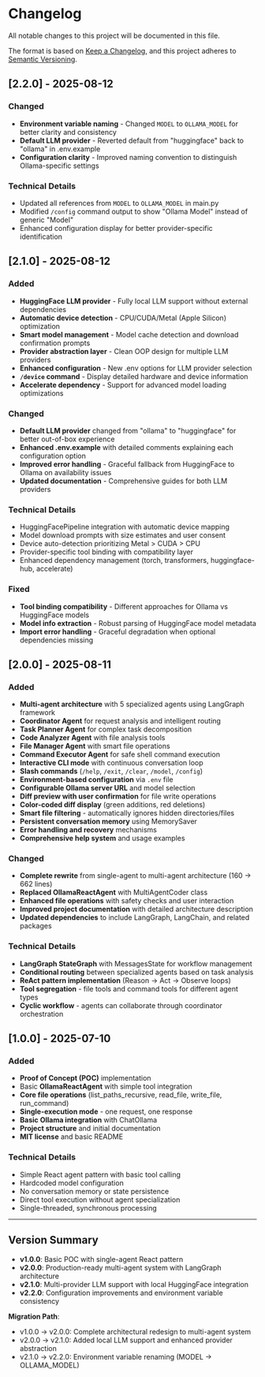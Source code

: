 # Changelog

All notable changes to this project will be documented in this file.

The format is based on [Keep a Changelog](https://keepachangelog.com/en/1.0.0/),
and this project adheres to [Semantic Versioning](https://semver.org/spec/v2.0.0.html).

## [2.2.0] - 2025-08-12

### Changed
- **Environment variable naming** - Changed `MODEL` to `OLLAMA_MODEL` for better clarity and consistency
- **Default LLM provider** - Reverted default from "huggingface" back to "ollama" in .env.example
- **Configuration clarity** - Improved naming convention to distinguish Ollama-specific settings

### Technical Details
- Updated all references from `MODEL` to `OLLAMA_MODEL` in main.py
- Modified `/config` command output to show "Ollama Model" instead of generic "Model"
- Enhanced configuration display for better provider-specific identification

## [2.1.0] - 2025-08-12

### Added
- **HuggingFace LLM provider** - Fully local LLM support without external dependencies
- **Automatic device detection** - CPU/CUDA/Metal (Apple Silicon) optimization
- **Smart model management** - Model cache detection and download confirmation prompts
- **Provider abstraction layer** - Clean OOP design for multiple LLM providers
- **Enhanced configuration** - New .env options for LLM provider selection
- **`/device` command** - Display detailed hardware and device information
- **Accelerate dependency** - Support for advanced model loading optimizations

### Changed
- **Default LLM provider** changed from "ollama" to "huggingface" for better out-of-box experience
- **Enhanced .env.example** with detailed comments explaining each configuration option
- **Improved error handling** - Graceful fallback from HuggingFace to Ollama on availability issues
- **Updated documentation** - Comprehensive guides for both LLM providers

### Technical Details
- HuggingFacePipeline integration with automatic device mapping
- Model download prompts with size estimates and user consent
- Device auto-detection prioritizing Metal > CUDA > CPU
- Provider-specific tool binding with compatibility layer
- Enhanced dependency management (torch, transformers, huggingface-hub, accelerate)

### Fixed
- **Tool binding compatibility** - Different approaches for Ollama vs HuggingFace models
- **Model info extraction** - Robust parsing of HuggingFace model metadata
- **Import error handling** - Graceful degradation when optional dependencies missing

## [2.0.0] - 2025-08-11

### Added
- **Multi-agent architecture** with 5 specialized agents using LangGraph framework
- **Coordinator Agent** for request analysis and intelligent routing
- **Task Planner Agent** for complex task decomposition  
- **Code Analyzer Agent** with file analysis tools
- **File Manager Agent** with smart file operations
- **Command Executor Agent** for safe shell command execution
- **Interactive CLI mode** with continuous conversation loop
- **Slash commands** (`/help`, `/exit`, `/clear`, `/model`, `/config`)
- **Environment-based configuration** via `.env` file
- **Configurable Ollama server URL** and model selection
- **Diff preview with user confirmation** for file write operations
- **Color-coded diff display** (green additions, red deletions)
- **Smart file filtering** - automatically ignores hidden directories/files
- **Persistent conversation memory** using MemorySaver
- **Error handling and recovery** mechanisms
- **Comprehensive help system** and usage examples

### Changed
- **Complete rewrite** from single-agent to multi-agent architecture (160 → 662 lines)
- **Replaced OllamaReactAgent** with MultiAgentCoder class
- **Enhanced file operations** with safety checks and user interaction
- **Improved project documentation** with detailed architecture description
- **Updated dependencies** to include LangGraph, LangChain, and related packages

### Technical Details
- **LangGraph StateGraph** with MessagesState for workflow management
- **Conditional routing** between specialized agents based on task analysis
- **ReAct pattern implementation** (Reason → Act → Observe loops)
- **Tool segregation** - file tools and command tools for different agent types
- **Cyclic workflow** - agents can collaborate through coordinator orchestration

## [1.0.0] - 2025-07-10

### Added
- **Proof of Concept (POC)** implementation
- Basic **OllamaReactAgent** with simple tool integration
- **Core file operations** (list_paths_recursive, read_file, write_file, run_command)
- **Single-execution mode** - one request, one response
- **Basic Ollama integration** with ChatOllama
- **Project structure** and initial documentation
- **MIT license** and basic README

### Technical Details
- Simple React agent pattern with basic tool calling
- Hardcoded model configuration
- No conversation memory or state persistence
- Direct tool execution without agent specialization
- Single-threaded, synchronous processing

---

## Version Summary

- **v1.0.0**: Basic POC with single-agent React pattern
- **v2.0.0**: Production-ready multi-agent system with LangGraph architecture  
- **v2.1.0**: Multi-provider LLM support with local HuggingFace integration
- **v2.2.0**: Configuration improvements and environment variable consistency

**Migration Path**: 
- v1.0.0 → v2.0.0: Complete architectural redesign to multi-agent system
- v2.0.0 → v2.1.0: Added local LLM support and enhanced provider abstraction
- v2.1.0 → v2.2.0: Environment variable renaming (MODEL → OLLAMA_MODEL)